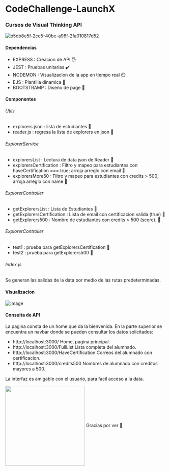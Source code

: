 # CodeChallenge-LaunchX
<!---
Agrega un readme.md con las siguientes secciones:
Detalla qué dependencias estás usando y para qué.
Explica el diseño de tus componentes.
Explica tu API: cómo consultarla, qué formato va a responder, incluye ejemplos etc.
-->
### Cursos de Visual Thinking API

![b5db8e5f-2ce5-40be-a96f-2fa010817d52](https://user-images.githubusercontent.com/101657514/166128564-089a9960-8a73-44e2-93c4-c64040c63376.jpg)

#### Dependencias
- EXPRESS : Creacion de API 🖐️
- JEST : Pruebas unitarias ✔️
- NODEMON : Visualizacion de la app en tiempo real ⏲️
- EJS : Plantilla dinamica 🌳
- BOOTSTRAMP : Diseño de page 💁

#### Componentes

###### Utils
- explorers.json : lista de estudiantes 👦
- reader.js : regresa la lista de explorers en json 👧

###### ExplorerService
- explorersList : Lectura de data json de Reader 📖
- explorersCertification : Filtro y mapeo para estudiantes con haveCertification === true; arroja arreglo con email 📧
- explorersMore50 : Filtro y mapeo para estudiantes con credits > 500; arroja arreglo con name 📛

###### ExplorerController
- getExplorersList : Lista de Estudiantes 🧒
- getExplorersCertification : Lista de email con certificacion valida (true) 👷
- getExplorers500 : Nombre de estudiantes con credits > 500 (score). 🥇

###### ExplorerController
- test1 : prueba para getExplorersCertification 👷
- test2 : prueba para getExplorers500 🥇

###### Index.js
Se generan las salidas de la data por medio de las rutas predeterminadas.

#### Visualizacion 
![image](https://user-images.githubusercontent.com/101657514/166128582-1578def3-b7f1-40b3-b324-bfadaa4109b9.png)

#### Consulta de API
La pagina consta de un home que da la bienvenida.
En la parte superior se encuentra un navbar donde se pueden consultar los datos solicitados:
- http://localhost:3000/    Home, pagina principal.
- http://localhost:3000/FullList     Lista completa del alumnado.
- http://localhost:3000/HaveCertification    Correos del alumnado con certificacion.
- http://localhost:3000/credits500      Nombres de alumnado con creditos mayores a 500.
 
La interfaz es amigable con el usuario, para facil acceso a la data.

<img src="https://user-images.githubusercontent.com/101657514/166129126-b8770bc6-f8af-478e-91f5-8efc28803b78.jpg" align="center" height="250" width="auto"></img>
Gracias por ver 🥰
